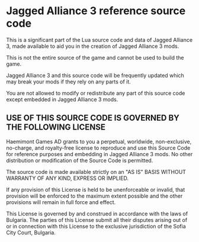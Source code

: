 # Jagged Alliance 3 reference source code

This is a significant part of the Lua source code and data of Jagged Alliance 3, made available to aid you in the creation of Jagged Alliance 3 mods.

This is not the entire source of the game and cannot be used to build the game.

Jagged Alliance 3 and this source code will be frequently updated which may break your mods if they rely on any parts of it.

You are not allowed to modify or redistribute any part of this source code except embedded in Jagged Alliance 3 mods.




USE OF THIS SOURCE CODE IS GOVERNED BY THE FOLLOWING LICENSE
------------

Haemimont Games AD grants to you a perpetual, worldwide, non-exclusive, no-charge, and royalty-free license to reproduce and use this Source Code for reference purposes and embedding in Jagged Alliance 3 mods. No other distribution or modification of the Source Code is permitted.

The source code is made available strictly on an "AS IS" BASIS WITHOUT WARRANTY OF ANY KIND, EXPRESS OR IMPLIED.

If any provision of this License is held to be unenforceable or invalid, that provision will be enforced to the maximum extent possible and the other provisions will remain in full force and effect.

This License is governed by and construed in accordance with the laws of Bulgaria. The parties of this License submit all their disputes arising out of or in connection with this License to the exclusive jurisdiction of the Sofia City Court, Bulgaria.